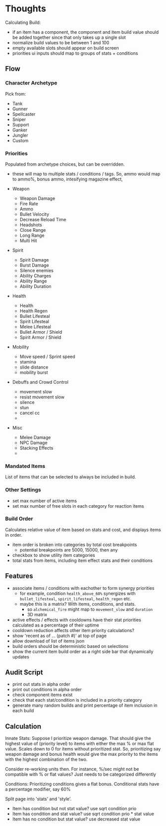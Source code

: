 
# Thoughts

Calculating Build:
- if an item has a component, the component and item build value should be added together since that only takes up a single slot
- normalize build values to be between 1 and 100
- empty available slots should appear on build screen
- priorities ui inputs should map to groups of stats + conditions

## Flow

### Character Archetype
Pick from:
- Tank
- Gunner
- Spellcaster
- Sniper
- Support
- Ganker
- Jungler
- Custom

### Priorities
Populated from archetype choices, but can be overridden.
- these will map to multiple stats / conditions / tags. So, ammo would map to ammo%, bonus ammo, intesifying magazine effect, 

- Weapon
    - Weapon Damage
    - Fire Rate
    - Ammo
    - Bullet Velocity
    - Decrease Reload Time
    - Headshots
    - Close Range
    - Long Range
    - Multi Hit

- Spirit
    - Spirit Damage
    - Burst Damage
    - Silence enemies
    - Ability Charges
    - Ability Range
    - Ability Duration

- Health
    - Health
    - Health Regen
    - Bullet Lifesteal
    - Spirit Lifesteal
    - Melee Lifesteal
    - Bullet Armor / Shield
    - Spirit Armor / Shield

- Mobility
    - Move speed / Sprint speed
    - stamina
    - slide distance
    - mobility burst

- Debuffs and Crowd Control
    - movement slow
    - resist movement slow
    - silence
    - stun
    - cancel cc
    - 

- Misc
    - Melee Damage
    - NPC Damage
    - Stacking Effects
    - 


### Mandated Items
List of items that can be selected to always be included in build.

### Other Settings
- set max number of active items
- set max number of free slots in each category for reaction items

### Build Order
Calculates relative value of item based on stats and cost, and displays items in order.
- item order is broken into categories by total cost breakpoints
    - potential breakpoints are 5000, 15000, then any
- checkbox to show utility item categories
- total stats from items, including item effect stats and their conditions

## Features
- associate items / conditions with eachother to form synergy priorities
    - for example, condition `health_above_60%` synergizes with `bullet_lifesteal`, `spirit_lifesteal`, `health_regen` etc.
    - maybe this is a matrix? With items, conditions, and stats.
        - so `alchemical_fire` might map to `movement_slow` and `duration`
        - 3D matrix
- active effects / effects with cooldowns have their stat priorities calculated as a percentage of their uptime
- cooldown reduction affects other item priority calculations?
- show 'recent as of ... (patch #)' at top of page
- allow download of list of items json
- build orders should be deterministic based on selections
- show the current item build order as a right side bar that dynamically updates


## Audit Script
- print out stats in alpha order
- print out conditions in alpha order
- check component items exist
- check that each stat/condition is included in a priority category
- generate many random builds and print percentage of item inclusion in each build


## Calculation

Innate Stats:
Suppose I prioritize weapon damage.
That should give the highest value of (priority level) to items with either the max % or max flat value.
Scales down to 0 for items without prioritized stat.
So, prioritizing say weapon damage and bonus health would give the max priority to the items
with the highest combination of the two.

Consider re-working units then. For instance, %/sec might not be compatible with % or flat values? Just needs to be categorized differently

Conditions:
Prioritizing conditions gives a flat bonus. Conditional stats have a percentage modifier, say 60%



Split page into 'stats' and 'style'.
- Item has condition but not stat value? use sqrt condition prio
- Item has condition and stat value? use sqrt condition prio * stat value
- Item has no condition but stat value? use decreased stat value
